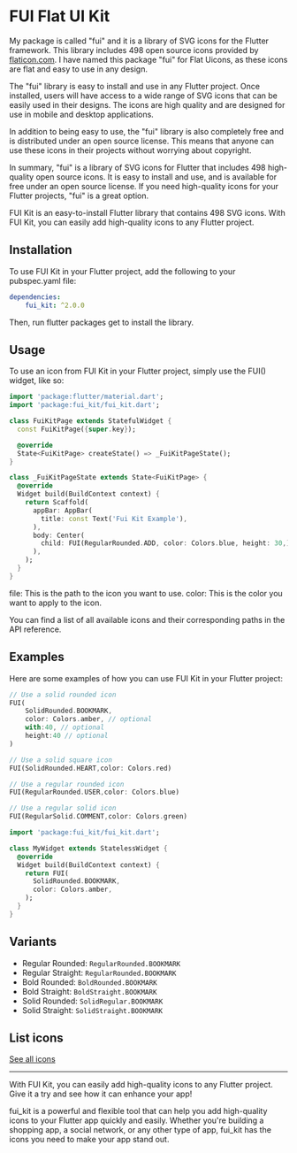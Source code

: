 # FUI Flat UI Kit
My package is called "fui" and it is a library of SVG icons for the Flutter framework.
This library includes 498 open source icons provided by [flaticon.com](https://www.flaticon.com/uicons/interface-icons). 
I have named this package "fui" for Flat Uicons, as these icons are flat and easy to use in any design.

The "fui" library is easy to install and use in any Flutter project. 
Once installed, users will have access to a wide range of SVG icons that can be easily used in their designs.
The icons are high quality and are designed for use in mobile and desktop applications.

In addition to being easy to use, the "fui" library is also completely free and is distributed under an open source license.
This means that anyone can use these icons in their projects without worrying about copyright.

In summary, "fui" is a library of SVG icons for Flutter that includes 498 high-quality open source icons.
It is easy to install and use, and is available for free under an open source license.
If you need high-quality icons for your Flutter projects, "fui" is a great option.

FUI Kit is an easy-to-install Flutter library that contains 498 SVG icons. With FUI Kit, you can easily add high-quality icons to any Flutter project.

## Installation

To use FUI Kit in your Flutter project, add the following to your pubspec.yaml file:
```yaml
dependencies:
    fui_kit: ^2.0.0
```

Then, run flutter packages get to install the library.

## Usage

To use an icon from FUI Kit in your Flutter project, simply use the FUI() widget, like so:

```dart
import 'package:flutter/material.dart';
import 'package:fui_kit/fui_kit.dart';

class FuiKitPage extends StatefulWidget {
  const FuiKitPage({super.key});

  @override
  State<FuiKitPage> createState() => _FuiKitPageState();
}

class _FuiKitPageState extends State<FuiKitPage> {
  @override
  Widget build(BuildContext context) {
    return Scaffold(
      appBar: AppBar(
        title: const Text('Fui Kit Example'),
      ),
      body: Center(
        child: FUI(RegularRounded.ADD, color: Colors.blue, height: 30,),
      ),
    );
  }
}
```

file: This is the path to the icon you want to use.
color: This is the color you want to apply to the icon.

You can find a list of all available icons and their corresponding paths in the API reference.

## Examples

Here are some examples of how you can use FUI Kit in your Flutter project:

```dart
// Use a solid rounded icon
FUI(
	SolidRounded.BOOKMARK,
	color: Colors.amber, // optional
	with:40, // optional
	height:40 // optional
)
```

```dart
// Use a solid square icon
FUI(SolidRounded.HEART,color: Colors.red)

// Use a regular rounded icon
FUI(RegularRounded.USER,color: Colors.blue)

// Use a regular solid icon
FUI(RegularSolid.COMMENT,color: Colors.green)
```

```dart
import 'package:fui_kit/fui_kit.dart';

class MyWidget extends StatelessWidget {
  @override
  Widget build(BuildContext context) {
    return FUI(
      SolidRounded.BOOKMARK,
      color: Colors.amber,
    );
  }
}

```
## Variants

-  	Regular Rounded: `RegularRounded.BOOKMARK`
-   Regular Straight: `RegularRounded.BOOKMARK`
-   Bold Rounded: `BoldRounded.BOOKMARK`
-   Bold Straight: `BoldStraight.BOOKMARK` 
-   Solid Rounded: `SolidRegular.BOOKMARK` 
-   Solid Straight: `SolidStraight.BOOKMARK` 

## List icons
[See all icons](https://wp.me/pd2qu8-hH)

___

With FUI Kit, you can easily add high-quality icons to any Flutter project. Give it a try and see how it can enhance your app!

fui_kit is a powerful and flexible tool that can help you add high-quality icons to your Flutter app quickly and easily. Whether you're building a shopping app, a social network, or any other type of app, fui_kit has the icons you need to make your app stand out.
